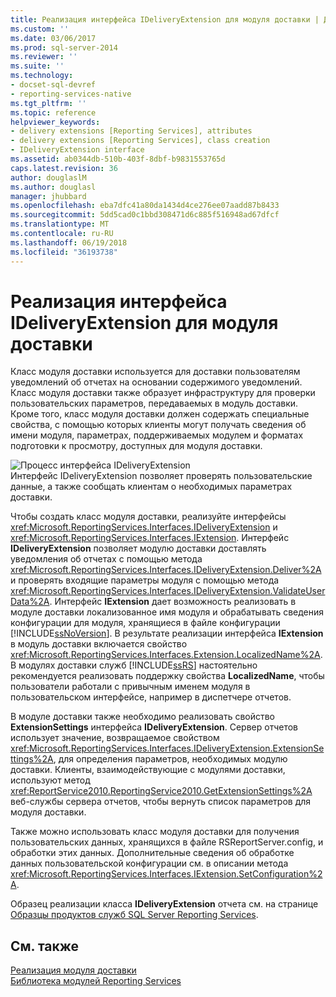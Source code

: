 ```yaml
---
title: Реализация интерфейса IDeliveryExtension для модуля доставки | Документы Майкрософт
ms.custom: ''
ms.date: 03/06/2017
ms.prod: sql-server-2014
ms.reviewer: ''
ms.suite: ''
ms.technology:
- docset-sql-devref
- reporting-services-native
ms.tgt_pltfrm: ''
ms.topic: reference
helpviewer_keywords:
- delivery extensions [Reporting Services], attributes
- delivery extensions [Reporting Services], class creation
- IDeliveryExtension interface
ms.assetid: ab0344db-510b-403f-8dbf-b9831553765d
caps.latest.revision: 36
author: douglaslM
ms.author: douglasl
manager: jhubbard
ms.openlocfilehash: eba7dfc41a80da1434d4ce276ee07aadd87b8433
ms.sourcegitcommit: 5dd5cad0c1bbd308471d6c885f516948ad67dfcf
ms.translationtype: MT
ms.contentlocale: ru-RU
ms.lasthandoff: 06/19/2018
ms.locfileid: "36193738"
---
```

# <a name="implementing-the-ideliveryextension-interface-for-a-delivery-extension"></a>Реализация интерфейса IDeliveryExtension для модуля доставки
  Класс модуля доставки используется для доставки пользователям уведомлений об отчетах на основании содержимого уведомлений. Класс модуля доставки также образует инфраструктуру для проверки пользовательских параметров, передаваемых в модуль доставки. Кроме того, класс модуля доставки должен содержать специальные свойства, с помощью которых клиенты могут получать сведения об имени модуля, параметрах, поддерживаемых модулем и форматах подготовки к просмотру, доступных для модуля доставки.  
  
 ![Процесс интерфейса IDeliveryExtension](../../media/bk-ext-02.gif "Процесс интерфейса IDeliveryExtension")  
Интерфейс IDeliveryExtension позволяет проверять пользовательские данные, а также сообщать клиентам о необходимых параметрах доставки.  
  
 Чтобы создать класс модуля доставки, реализуйте интерфейсы <xref:Microsoft.ReportingServices.Interfaces.IDeliveryExtension> и <xref:Microsoft.ReportingServices.Interfaces.IExtension>. Интерфейс **IDeliveryExtension** позволяет модулю доставки доставлять уведомления об отчетах с помощью метода <xref:Microsoft.ReportingServices.Interfaces.IDeliveryExtension.Deliver%2A> и проверять входящие параметры модуля с помощью метода <xref:Microsoft.ReportingServices.Interfaces.IDeliveryExtension.ValidateUserData%2A>. Интерфейс **IExtension** дает возможность реализовать в модуле доставки локализованное имя модуля и обрабатывать сведения конфигурации для модуля, хранящиеся в файле конфигурации [!INCLUDE[ssNoVersion](../../../includes/ssnoversion-md.md)]. В результате реализации интерфейса **IExtension** в модуль доставки включается свойство <xref:Microsoft.ReportingServices.Interfaces.Extension.LocalizedName%2A>. В модулях доставки служб [!INCLUDE[ssRS](../../../includes/ssrs-md.md)] настоятельно рекомендуется реализовать поддержку свойства **LocalizedName**, чтобы пользователи работали с привычным именем модуля в пользовательском интерфейсе, например в диспетчере отчетов.  
  
 В модуле доставки также необходимо реализовать свойство **ExtensionSettings** интерфейса **IDeliveryExtension**. Сервер отчетов использует значение, возвращаемое свойством <xref:Microsoft.ReportingServices.Interfaces.IDeliveryExtension.ExtensionSettings%2A>, для определения параметров, необходимых модулю доставки. Клиенты, взаимодействующие с модулями доставки, используют метод <xref:ReportService2010.ReportingService2010.GetExtensionSettings%2A> веб-службы сервера отчетов, чтобы вернуть список параметров для модуля доставки.  
  
 Также можно использовать класс модуля доставки для получения пользовательских данных, хранящихся в файле RSReportServer.config, и обработки этих данных. Дополнительные сведения об обработке данных пользовательской конфигурации см. в описании метода <xref:Microsoft.ReportingServices.Interfaces.IExtension.SetConfiguration%2A>.  
  
 Образец реализации класса **IDeliveryExtension** отчета см. на странице [Образцы продуктов служб SQL Server Reporting Services](http://go.microsoft.com/fwlink/?LinkId=177889).  
  
## <a name="see-also"></a>См. также  
 [Реализация модуля доставки](../delivery-extension/implementing-a-delivery-extension.md)   
 [Библиотека модулей Reporting Services](../reporting-services-extension-library.md)  
  
  